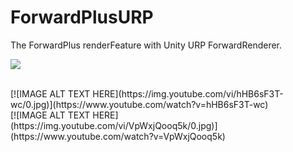 # ForwardPlusURP
The ForwardPlus renderFeature with Unity URP ForwardRenderer.

![](https://img.youtube.com/vi/hHB6sF3T-wc/0.jpg)

<br>
[![IMAGE ALT TEXT HERE](https://img.youtube.com/vi/hHB6sF3T-wc/0.jpg)](https://www.youtube.com/watch?v=hHB6sF3T-wc)
<br>
[![IMAGE ALT TEXT HERE](https://img.youtube.com/vi/VpWxjQooq5k/0.jpg)](https://www.youtube.com/watch?v=VpWxjQooq5k)
